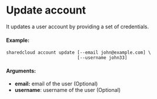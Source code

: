 # Update account

It updates a user account by providing a set of credentials.

#### Example:

```
sharedcloud account update [--email john@example.com] \
                           [--username john33]
```

#### Arguments:

* **email:** email of the user \(Optional\)
* **username**: username of the user \(Optional\)

